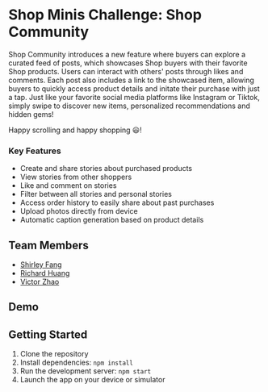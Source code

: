 # Shop Minis Challenge: Shop Community
Shop Community introduces a new feature where buyers can explore a curated feed of posts, which showcases Shop buyers with their favorite Shop products.
Users can interact with others' posts through likes and comments.
Each post also includes a link to the showcased item, allowing buyers to quickly access product details and initate their purchase with just a tap.
Just like your favorite social media platforms like Instagram or Tiktok, simply swipe to discover new items, personalized recommendations and hidden gems!

Happy scrolling and happy shopping 😃!

### Key Features
- Create and share stories about purchased products
- View stories from other shoppers
- Like and comment on stories
- Filter between all stories and personal stories
- Access order history to easily share about past purchases
- Upload photos directly from device
- Automatic caption generation based on product details

## Team Members
- [Shirley Fang](https://github.com/shirleyfyx)
- [Richard Huang](https://github.com/rhuangr)
- [Victor Zhao](https://github.com/telmaq)

## Demo


## Getting Started
1. Clone the repository
2. Install dependencies: `npm install`
3. Run the development server: `npm start`
4. Launch the app on your device or simulator


